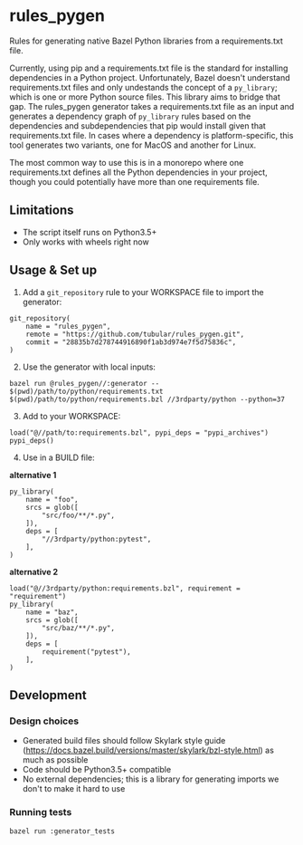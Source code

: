 # rules_pygen
Rules for generating native Bazel Python libraries from a requirements.txt file.

Currently, using pip and a requirements.txt file is the standard for installing dependencies
in a Python project. Unfortunately, Bazel doesn't understand requirements.txt files and only
undestands the concept of a `py_library`; which is one or more Python source files. This library
aims to bridge that gap. The rules_pygen generator takes a requirements.txt file as an input and
generates a dependency graph of `py_library` rules based on the dependencies and subdependencies
that pip would install given that requirements.txt file. In cases where a dependency is 
platform-specific, this tool generates two variants, one for MacOS and another for Linux.

The most common way to use this is in a monorepo where one requirements.txt defines all the 
Python dependencies in your project, though you could potentially have more than one requirements
file. 

## Limitations

* The script itself runs on Python3.5+
* Only works with wheels right now

## Usage & Set up

1. Add a `git_repository` rule to your WORKSPACE file to import the generator:

```
git_repository(
    name = "rules_pygen",
    remote = "https://github.com/tubular/rules_pygen.git",
    commit = "28835b7d278744916890f1ab3d974e7f5d75836c",
)
```

2. Use the generator with local inputs:
```
bazel run @rules_pygen//:generator -- $(pwd)/path/to/python/requirements.txt $(pwd)/path/to/python/requirements.bzl //3rdparty/python --python=37
```

3. Add to your WORKSPACE:

```
load("@//path/to:requirements.bzl", pypi_deps = "pypi_archives")
pypi_deps()
```

4. Use in a BUILD file:

**alternative 1**

```
py_library(
    name = "foo",
    srcs = glob([
        "src/foo/**/*.py",
    ]),
    deps = [
        "//3rdparty/python:pytest",
    ],
)
```

**alternative 2**

```
load("@//3rdparty/python:requirements.bzl", requirement = "requirement")
py_library(
    name = "baz",
    srcs = glob([
        "src/baz/**/*.py",
    ]),
    deps = [
        requirement("pytest"),
    ],
)
```


## Development

### Design choices

* Generated build files should follow Skylark style guide (https://docs.bazel.build/versions/master/skylark/bzl-style.html) as much as possible
* Code should be Python3.5+ compatible
* No external dependencies; this is a library for generating imports we don't to make it hard to use

### Running tests

```
bazel run :generator_tests
```
